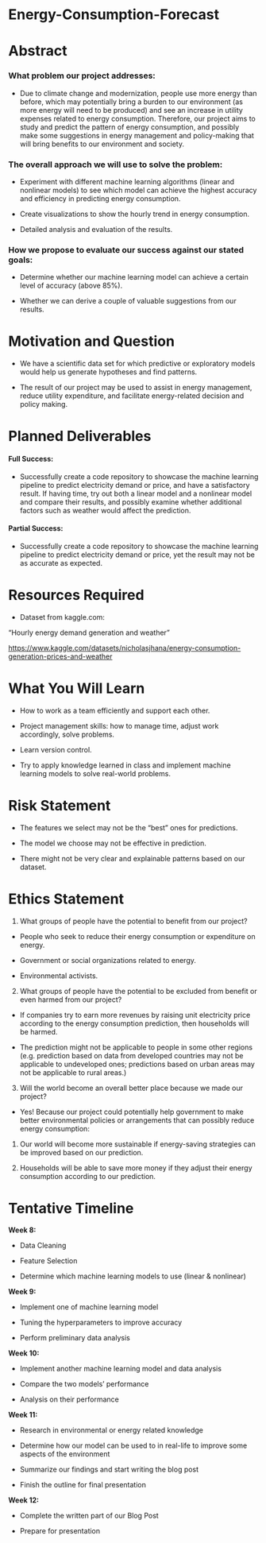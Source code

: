 # Energy-Consumption-Forecast

# Abstract

### What problem our project addresses:

- Due to climate change and modernization, people use more energy than before, which may potentially bring a burden to our environment (as more energy will need to be produced) and see an increase in utility expenses related to energy consumption. Therefore, our project aims to study and predict the pattern of energy consumption, and possibly make some suggestions in energy management and policy-making that will bring benefits to our environment and society.

### The overall approach we will use to solve the problem:

- Experiment with different machine learning algorithms (linear and nonlinear models) to see which model can achieve the highest accuracy and efficiency in predicting energy consumption.

- Create visualizations to show the hourly trend in energy consumption.

- Detailed analysis and evaluation of the results.


### How we propose to evaluate our success against our stated goals:

- Determine whether our machine learning model can achieve a certain level of accuracy (above 85%).

- Whether we can derive a couple of valuable suggestions from our results.


# Motivation and Question

- We have a scientific data set for which predictive or exploratory models would help us generate hypotheses and find patterns.

- The result of our project may be used to assist in energy management, reduce utility expenditure, and facilitate energy-related decision and policy making.

# Planned Deliverables

#### Full Success: 

- Successfully create a code repository to showcase the machine learning pipeline to predict electricity demand or price, and have a satisfactory result. If having time, try out both a linear model and a nonlinear model and compare their results, and possibly examine whether additional factors such as weather would affect the prediction.

#### Partial Success:  

- Successfully create a code repository to showcase the machine learning pipeline to predict electricity demand or price, yet the result may not be as accurate as expected.


# Resources Required

- Dataset from kaggle.com:

“Hourly energy demand generation and weather”

https://www.kaggle.com/datasets/nicholasjhana/energy-consumption-generation-prices-and-weather


# What You Will Learn

- How to work as a team efficiently and support each other.

- Project management skills: how to manage time, adjust work accordingly, solve problems.

- Learn version control.

- Try to apply knowledge learned in class and implement machine learning models to solve real-world problems.

# Risk Statement

- The features we select may not be the “best” ones for predictions.

- The model we choose may not be effective in prediction.

- There might not be very clear and explainable patterns based on our dataset.

# Ethics Statement

1. What groups of people have the potential to benefit from our project?

- People who seek to reduce their energy consumption or expenditure on energy.

- Government or social organizations related to energy.

- Environmental activists.

2. What groups of people have the potential to be excluded from benefit or even harmed from our project?

- If companies try to earn more revenues by raising unit electricity price according to the energy consumption prediction, then households will be harmed.

- The prediction might not be applicable to people in some other regions (e.g. prediction based on data from developed countries may not be applicable to undeveloped ones; predictions based on urban areas may not be applicable to rural areas.)

3. Will the world become an overall better place because we made our project?

- Yes! Because our project could potentially help government to make better environmental policies or arrangements that can possibly reduce energy consumption:

1. Our world will become more sustainable if energy-saving strategies can be improved based on our prediction.

2. Households will be able to save more money if they adjust their energy consumption according to our prediction.

# Tentative Timeline

**Week 8:**

- Data Cleaning

- Feature Selection 

- Determine which machine learning models to use (linear & nonlinear)

**Week 9:**

- Implement one of machine learning model

- Tuning the hyperparameters to improve accuracy 

- Perform preliminary data analysis 

**Week 10:**

- Implement another machine learning model and data analysis

- Compare the two models’ performance

- Analysis on their performance 

**Week 11:**

- Research in environmental or energy related knowledge

- Determine how our model can be used to in real-life to improve some aspects of the environment

- Summarize our findings and start writing the blog post

- Finish the outline for final presentation

**Week 12:**

- Complete the written part of our Blog Post

- Prepare for presentation



